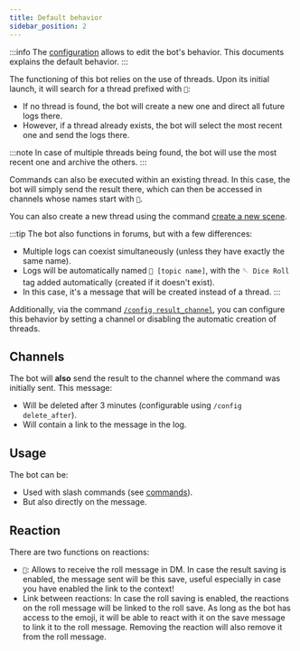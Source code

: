```yaml
---
title: Default behavior
sidebar_position: 2
---
```


:::info
The [configuration](../config/index.md) allows to edit the bot's behavior. This documents explains the default behavior.
:::

The functioning of this bot relies on the use of threads. Upon its initial launch, it will search for a thread prefixed with `🎲`:

- If no thread is found, the bot will create a new one and direct all future logs there.
- However, if a thread already exists, the bot will select the most recent one and send the logs there.

:::note
In case of multiple threads being found, the bot will use the most recent one and archive the others.
:::


Commands can also be executed within an existing thread. In this case, the bot will simply send the result there, which can then be accessed in channels whose names start with `🎲`.

You can also create a new thread using the command [create a new scene](../usage/index.md#creating-a-new-scene).

:::tip
The bot also functions in forums, but with a few differences:
- Multiple logs can coexist simultaneously (unless they have exactly the same name).
- Logs will be automatically named `🎲 [topic name]`, with the `🪡 Dice Roll` tag added automatically (created if it doesn't exist).
- In this case, it's a message that will be created instead of a thread.
:::

Additionally, via the command [`/config result_channel`](../config/threads.md), you can configure this behavior by setting a channel or disabling the automatic creation of threads.

## Channels

The bot will **also** send the result to the channel where the command was initially sent. This message:

- Will be deleted after 3 minutes (configurable using `/config delete_after`).
- Will contain a link to the message in the log.

## Usage

The bot can be:

- Used with slash commands (see [commands](../usage/index.md)).
- But also directly on the message.

## Reaction

There are two functions on reactions:
- `📩`: Allows to receive the roll message in DM. In case the result saving is enabled, the message sent will be this save, useful especially in case you have enabled the link to the context!
- Link between reactions: In case the roll saving is enabled, the reactions on the roll message will be linked to the roll save. As long as the bot has access to the emoji, it will be able to react with it on the save message to link it to the roll message. Removing the reaction will also remove it from the roll message.
